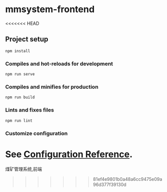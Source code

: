 # mmsystem-frontend
<<<<<<< HEAD

## Project setup
```
npm install
```

### Compiles and hot-reloads for development
```
npm run serve
```

### Compiles and minifies for production
```
npm run build
```

### Lints and fixes files
```
npm run lint
```

### Customize configuration
See [Configuration Reference](https://cli.vuejs.org/config/).
=======
煤矿管理系统,前端
>>>>>>> 81ef4e9801b0a48a6cc9475e09a96d377f39130d
